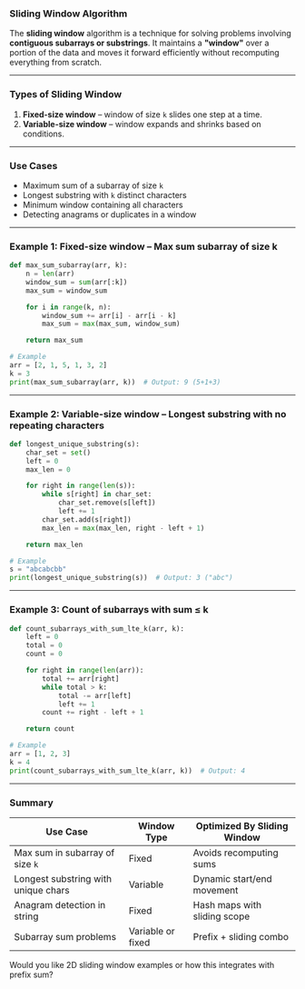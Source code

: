 ### **Sliding Window Algorithm**

The **sliding window** algorithm is a technique for solving problems involving **contiguous subarrays or substrings**. It maintains a **"window"** over a portion of the data and moves it forward efficiently without recomputing everything from scratch.

---

### **Types of Sliding Window**

1. **Fixed-size window** – window of size `k` slides one step at a time.
2. **Variable-size window** – window expands and shrinks based on conditions.

---

### **Use Cases**

- Maximum sum of a subarray of size `k`
- Longest substring with `k` distinct characters
- Minimum window containing all characters
- Detecting anagrams or duplicates in a window

---

### **Example 1: Fixed-size window – Max sum subarray of size k**

```python
def max_sum_subarray(arr, k):
    n = len(arr)
    window_sum = sum(arr[:k])
    max_sum = window_sum

    for i in range(k, n):
        window_sum += arr[i] - arr[i - k]
        max_sum = max(max_sum, window_sum)

    return max_sum

# Example
arr = [2, 1, 5, 1, 3, 2]
k = 3
print(max_sum_subarray(arr, k))  # Output: 9 (5+1+3)
```

---

### **Example 2: Variable-size window – Longest substring with no repeating characters**

```python
def longest_unique_substring(s):
    char_set = set()
    left = 0
    max_len = 0

    for right in range(len(s)):
        while s[right] in char_set:
            char_set.remove(s[left])
            left += 1
        char_set.add(s[right])
        max_len = max(max_len, right - left + 1)

    return max_len

# Example
s = "abcabcbb"
print(longest_unique_substring(s))  # Output: 3 ("abc")
```

---

### **Example 3: Count of subarrays with sum ≤ k**

```python
def count_subarrays_with_sum_lte_k(arr, k):
    left = 0
    total = 0
    count = 0

    for right in range(len(arr)):
        total += arr[right]
        while total > k:
            total -= arr[left]
            left += 1
        count += right - left + 1

    return count

# Example
arr = [1, 2, 3]
k = 4
print(count_subarrays_with_sum_lte_k(arr, k))  # Output: 4
```

---

### **Summary**

| Use Case                                   | Window Type     | Optimized By Sliding Window |
|-------------------------------------------|------------------|------------------------------|
| Max sum in subarray of size `k`           | Fixed            | Avoids recomputing sums     |
| Longest substring with unique chars       | Variable         | Dynamic start/end movement  |
| Anagram detection in string               | Fixed            | Hash maps with sliding scope|
| Subarray sum problems                     | Variable or fixed| Prefix + sliding combo      |

Would you like 2D sliding window examples or how this integrates with prefix sum?